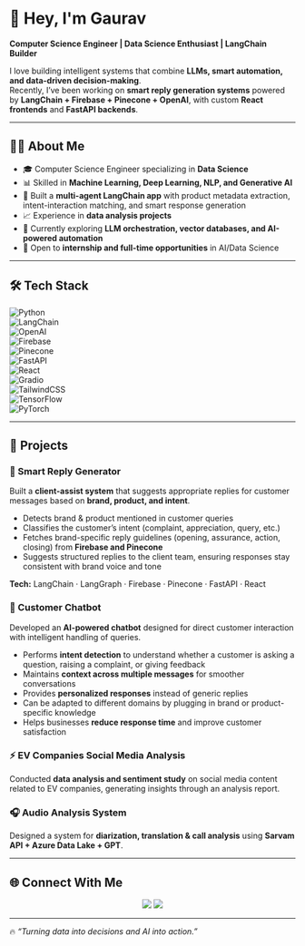 # 👋 Hey, I'm Gaurav 

 **Computer Science Engineer | Data Science Enthusiast | LangChain Builder**  

I love building intelligent systems that combine **LLMs, smart automation, and data-driven decision-making**.  
Recently, I’ve been working on **smart reply generation systems** powered by **LangChain + Firebase + Pinecone + OpenAI**, with custom **React frontends** and **FastAPI backends**.  

---

## 🧑‍💻 About Me  
- 🎓 Computer Science Engineer specializing in **Data Science**  
- 📊 Skilled in **Machine Learning, Deep Learning, NLP, and Generative AI**  
- 🤖 Built a **multi-agent LangChain app** with product metadata extraction, intent-interaction matching, and smart response generation  
- 📈 Experience in **data analysis projects**  
- 🌱 Currently exploring **LLM orchestration, vector databases, and AI-powered automation**  
- 💼 Open to **internship and full-time opportunities** in AI/Data Science  

---

## 🛠️ Tech Stack  

![Python](https://img.shields.io/badge/Python-3776AB?style=for-the-badge&logo=python&logoColor=white)  
![LangChain](https://img.shields.io/badge/LangChain-00BFFF?style=for-the-badge&logo=chainlink&logoColor=white)  
![OpenAI](https://img.shields.io/badge/OpenAI-412991?style=for-the-badge&logo=openai&logoColor=white)  
![Firebase](https://img.shields.io/badge/Firebase-FFCA28?style=for-the-badge&logo=firebase&logoColor=black)  
![Pinecone](https://img.shields.io/badge/Pinecone-3776AB?style=for-the-badge&logo=azure-data-explorer&logoColor=white)  
![FastAPI](https://img.shields.io/badge/FastAPI-009688?style=for-the-badge&logo=fastapi&logoColor=white)  
![React](https://img.shields.io/badge/React-20232A?style=for-the-badge&logo=react&logoColor=61DAFB)  
![Gradio](https://img.shields.io/badge/Gradio-FF6F61?style=for-the-badge&logo=streamlit&logoColor=white)  
![TailwindCSS](https://img.shields.io/badge/Tailwind-38B2AC?style=for-the-badge&logo=tailwind-css&logoColor=white)  
![TensorFlow](https://img.shields.io/badge/TensorFlow-FF6F00?style=for-the-badge&logo=tensorflow&logoColor=white)  
![PyTorch](https://img.shields.io/badge/PyTorch-EE4C2C?style=for-the-badge&logo=pytorch&logoColor=white)  

---

## 🚀 Projects  

### 🧠 Smart Reply Generator  
Built a **client-assist system** that suggests appropriate replies for customer messages based on **brand, product, and intent**.  
- Detects brand & product mentioned in customer queries  
- Classifies the customer’s intent (complaint, appreciation, query, etc.)  
- Fetches brand-specific reply guidelines (opening, assurance, action, closing) from **Firebase and Pinecone**  
- Suggests structured replies to the client team, ensuring responses stay consistent with brand voice and tone  

**Tech:** LangChain · LangGraph · Firebase · Pinecone · FastAPI · React  

### 💬 Customer Chatbot  
Developed an **AI-powered chatbot** designed for direct customer interaction with intelligent handling of queries.  
- Performs **intent detection** to understand whether a customer is asking a question, raising a complaint, or giving feedback  
- Maintains **context across multiple messages** for smoother conversations  
- Provides **personalized responses** instead of generic replies  
- Can be adapted to different domains by plugging in brand or product-specific knowledge  
- Helps businesses **reduce response time** and improve customer satisfaction  

### ⚡ EV Companies Social Media Analysis  
Conducted **data analysis and sentiment study** on social media content related to EV companies, generating insights through an analysis report.  

### 🎧 Audio Analysis System  
Designed a system for **diarization, translation & call analysis** using **Sarvam API + Azure Data Lake + GPT**.     

---

## 🌐 Connect With Me  

<p align="center">
  <a href="https://www.linkedin.com/in/gauravmali75/"><img src="https://img.shields.io/badge/LinkedIn-0077B5?style=for-the-badge&logo=linkedin&logoColor=white"/></a>
  <a href="https://twitter.com/your-handle"><img src="https://img.shields.io/badge/Twitter-1DA1F2?style=for-the-badge&logo=twitter&logoColor=white"/></a>

---

🔥 *“Turning data into decisions and AI into action.”*  
